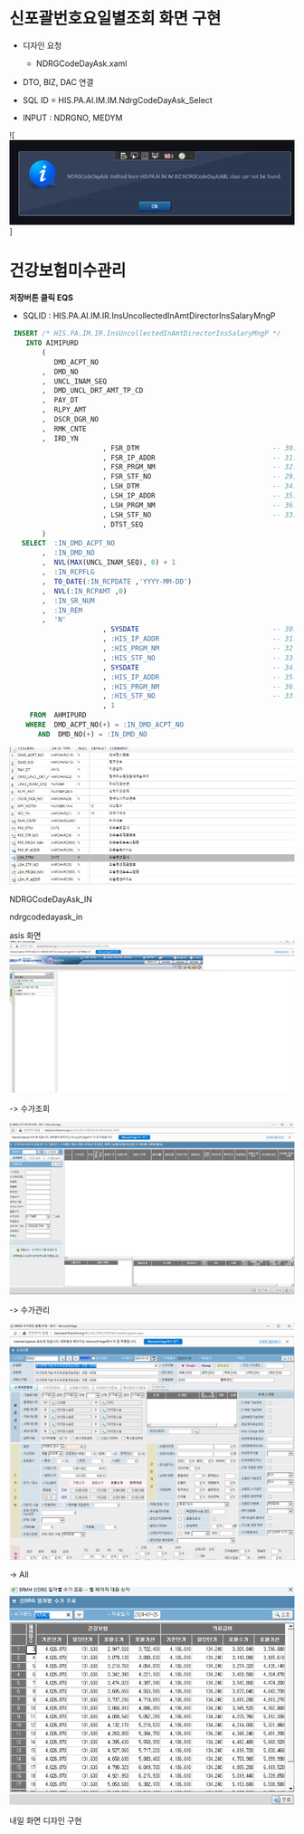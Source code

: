  # 신포괄번호요일별조회 화면 구현 
 - 디자인 요청 
    - NDRGCodeDayAsk.xaml

- DTO, BIZ, DAC 연결

- SQL ID = HIS.PA.AI.IM.IM.NdrgCodeDayAsk_Select

- INPUT : NDRGNO, MEDYM


![![alt text](image-5.png)]







# 건강보험미수관리 

**저장버튼 클릭 EQS**
- SQLID : HIS.PA.AI.IM.IR.InsUncollectedInAmtDirectorInsSalaryMngP

```SQL 
 INSERT /* HIS.PA.IM.IR.InsUncollectedInAmtDirectorInsSalaryMngP */
    INTO AIMIPURD
        (
           DMD_ACPT_NO 
        ,  DMD_NO
        ,  UNCL_INAM_SEQ  
        ,  DMD_UNCL_DRT_AMT_TP_CD 
        ,  PAY_DT
        ,  RLPY_AMT 
        ,  DSCR_DGR_NO
        ,  RMK_CNTE    
        ,  IRD_YN 
                       , FSR_DTM                                 -- 30.
                       , FSR_IP_ADDR                             -- 31.
                       , FSR_PRGM_NM                             -- 32.
                       , FSR_STF_NO                              -- 29.
                       , LSH_DTM                                 -- 34.
                       , LSH_IP_ADDR                             -- 35.
                       , LSH_PRGM_NM                             -- 36.    
                       , LSH_STF_NO                              -- 33.   
       				   , DTST_SEQ
        )
   SELECT  :IN_DMD_ACPT_NO 
        ,  :IN_DMD_NO
        ,  NVL(MAX(UNCL_INAM_SEQ), 0) + 1
        ,  :IN_RCPFLG 
        ,  TO_DATE(:IN_RCPDATE ,'YYYY-MM-DD')
        ,  NVL(:IN_RCPAMT ,0)
        ,  :IN_SR_NUM 
        ,  :IN_REM 
        ,  'N'
                       , SYSDATE                                 -- 30.
                       , :HIS_IP_ADDR                            -- 31.
                       , :HIS_PRGM_NM                            -- 32.
                       , :HIS_STF_NO                             -- 33.
                       , SYSDATE                                 -- 34.
                       , :HIS_IP_ADDR                            -- 35.
                       , :HIS_PRGM_NM                            -- 36.
                       , :HIS_STF_NO                             -- 33.
                       , 1
     FROM  AHMIPURD
    WHERE  DMD_ACPT_NO(+) = :IN_DMD_ACPT_NO 
       AND  DMD_NO(+) = :IN_DMD_NO

```

![alt text](image-6.png)

NDRGCodeDayAsk_IN

ndrgcodedayask_in



asis 화면 
![alt text](image-7.png)


-> 수가조회 

![alt text](image-8.png)

-> 수가관리

![alt text](image-9.png)

-> All

![alt text](image-10.png)



내일 화면 디자인 구현 